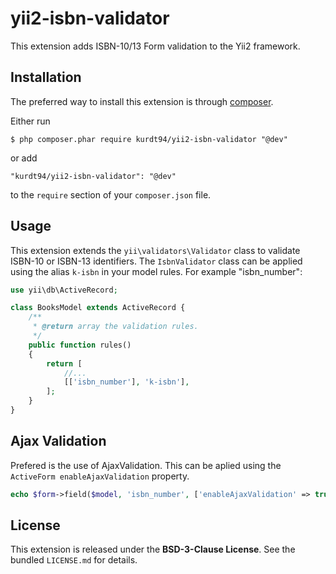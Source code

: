 
# yii2-isbn-validator
This extension adds ISBN-10/13 Form validation to the Yii2 framework. 

## Installation

The preferred way to install this extension is through [composer](http://getcomposer.org/download/).

Either run

```
$ php composer.phar require kurdt94/yii2-isbn-validator "@dev"
```

or add

```
"kurdt94/yii2-isbn-validator": "@dev"
```

to the ```require``` section of your `composer.json` file.

## Usage

This extension extends the `yii\validators\Validator` class to validate ISBN-10 or ISBN-13 identifiers.
The `IsbnValidator` class can be applied using the alias `k-isbn` in your model rules. For example "isbn_number":

```php
use yii\db\ActiveRecord;

class BooksModel extends ActiveRecord {
    /**
     * @return array the validation rules.
     */
    public function rules()
    {
        return [
            //...
            [['isbn_number'], 'k-isbn'],
        ];
    }
}
```
## Ajax Validation

Prefered is the use of AjaxValidation. This can be aplied using the `ActiveForm enableAjaxValidation` property.

```php
echo $form->field($model, 'isbn_number', ['enableAjaxValidation' => true]);
```

## License
This extension is released under the **BSD-3-Clause License**. See the bundled `LICENSE.md` for details.
